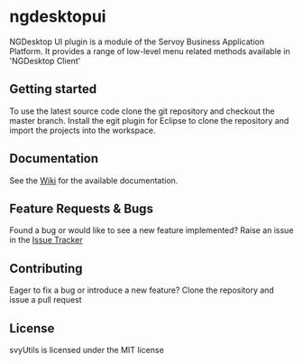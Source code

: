 # ngdesktopui
NGDesktop UI plugin is a module of the Servoy Business Application Platform. It provides a range of low-level menu related methods available in 'NGDesktop Client'

Getting started
-------------
To use the latest source code clone the git repository and checkout the master branch. Install the egit plugin for Eclipse to clone the repository and import the projects into the workspace.

Documentation
-------------
See the [Wiki](https://github.com/Servoy/ngdesktopui/wiki/NGDesktop-ui-plugin) for the available documentation.


Feature Requests & Bugs
-----------------------
Found a bug or would like to see a new feature implemented? Raise an issue in the [Issue Tracker](https://github.com/Servoy/ngdesktopfile/issues)


Contributing
-------------
Eager to fix a bug or introduce a new feature? Clone the repository and issue a pull request


License
-------
svyUtils is licensed under the MIT license

